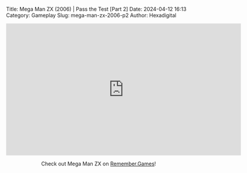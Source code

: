 Title: Mega Man ZX (2006) | Pass the Test [Part 2]
Date: 2024-04-12 16:13
Category: Gameplay
Slug: mega-man-zx-2006-p2
Author: Hexadigital

<center><iframe src="https://www.youtube.com/embed/jPoJ_IEoZrc?feature=oembed" allow="accelerometer; autoplay; encrypted-media; gyroscope; picture-in-picture" width="640" height="360" frameborder="0"></iframe>

Check out Mega Man ZX on [Remember.Games](https://remember.games/game/2297/mega-man-zx/)!</center>